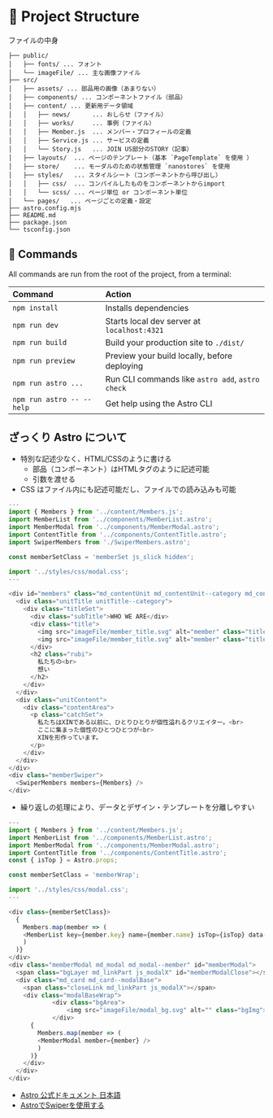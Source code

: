 # 🚀 Project Structure

ファイルの中身

```text
├── public/ 
│   ├── fonts/ ... フォント
│   └── imageFile/ ... 主な画像ファイル
├── src/
│   ├── assets/ ... 部品用の画像（あまりない）
│   ├── components/ ... コンポーネントファイル（部品）
│   ├── content/ ... 更新用データ領域
│   │   ├── news/      ... おしらせ（ファイル）
│   │   ├── works/     ... 事例（ファイル）
│   │   ├── Member.js  ... メンバー・プロフィールの定義
│   │   ├── Service.js ... サービスの定義
│   │   └── Story.js   ... JOIN US部分のSTORY（記事）
│   ├── layouts/  ... ページのテンプレート（基本 `PageTemplate` を使用 ）
│   ├── store/    ... モーダルのための状態管理 `nanostores` を使用
│   ├── styles/   ... スタイルシート（コンポーネントから呼び出し）
│   │   ├── css/  ... コンパイルしたものをコンポーネントからimport
│   │   └── scss/ ... ページ単位 or コンポーネント単位
│   └── pages/   ... ページごとの定義・設定
├── astro.config.mjs
├── README.md
├── package.json
└── tsconfig.json
```



## 🧞 Commands

All commands are run from the root of the project, from a terminal:

| Command                   | Action                                           |
| :------------------------ | :----------------------------------------------- |
| `npm install`             | Installs dependencies                            |
| `npm run dev`             | Starts local dev server at `localhost:4321`      |
| `npm run build`           | Build your production site to `./dist/`          |
| `npm run preview`         | Preview your build locally, before deploying     |
| `npm run astro ...`       | Run CLI commands like `astro add`, `astro check` |
| `npm run astro -- --help` | Get help using the Astro CLI                     |


## ざっくり Astro について
- 特別な記述少なく、HTML/CSSのように書ける
  - 部品（コンポーネント）はHTMLタグのように記述可能
  - 引数を渡せる
- CSS はファイル内にも記述可能だし、ファイルでの読み込みも可能

```javascript
---
import { Members } from '../content/Members.js';
import MemberList from '../components/MemberList.astro';
import MemberModal from '../components/MemberModal.astro';
import ContentTitle from '../components/ContentTitle.astro';
import SwiperMembers from './SwiperMembers.astro';

const memberSetClass = 'memberSet js_slick hidden';

import '../styles/css/modal.css';
---

<div id="members" class="md_contentUnit md_contentUnit--category md_contentUnit--member js_animeReveal07">
  <div class="unitTitle unitTitle--category">
    <div class="titleSet">
      <div class="subTitle">WHO WE ARE</div>
      <div class="title">
        <img src="imageFile/member_title.svg" alt="member" class="titleImg">
        <img src="imageFile/member_title.svg" alt="member" class="titleImg">
      </div>
      <h2 class="rubi">
        私たちの<br>
        想い
      </h2>
    </div>
  </div>
  <div class="unitContent">
    <div class="contentArea">
      <p class="catchSet">
        私たちはXINである以前に、ひとりひとりが個性溢れるクリエイター。<br>
        ここに集まった個性のひとつひとつが<br>
        XINを形作っています。
      </p>
    </div>
  </div>
</div>
<div class="memberSwiper">
  <SwiperMembers members={Members} />
</div>
```

- 繰り返しの処理により、データとデザイン・テンプレートを分離しやすい

```javascript
---
import { Members } from '../content/Members.js';
import MemberList from '../components/MemberList.astro';
import MemberModal from '../components/MemberModal.astro';
import ContentTitle from '../components/ContentTitle.astro';
const { isTop } = Astro.props;

const memberSetClass = 'memberWrap';

import '../styles/css/modal.css';
---

<div class={memberSetClass}>
  {
    Members.map(member => (
    <MemberList key={member.key} name={member.name} isTop={isTop} data-member-unit />
    )
  )}
</div>
<div class="memberModal md_modal md_modal--member" id="memberModal">
  <span class="bgLayer md_linkPart js_modalX" id="memberModalClose"></span>
  <div class="md_card md_card--modalBase">
    <span class="closeLink md_linkPart js_modalX"></span>
    <div class="modalBaseWrap">
			<div class="bgArea">
				<img src="imageFile/modal_bg.svg" alt="" class="bgImg">
			</div>
      {
        Members.map(member => (
        <MemberModal member={member} />
        )
      )}
    </div>
  </div>
</div>
```


 - [Astro 公式ドキュメント 日本語](https://docs.astro.build/ja/getting-started/)
 - [AstroでSwiperを使用する](https://zenn.dev/h_ymt/articles/cde09dc1749a2c)